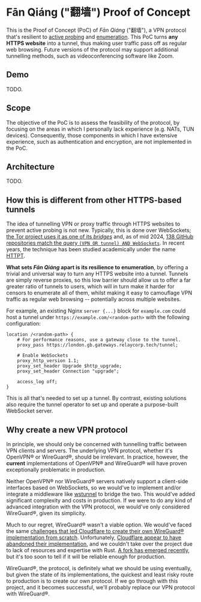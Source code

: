 # Fān Qiáng ("翻墙") Proof of Concept

This is the Proof of Concept (PoC) of _Fān Qiáng_ ("翻墙"),
a VPN protocol that's resilient to [active probing](https://en.wikipedia.org/wiki/Great_Firewall#Active_probing) and
[enumeration](https://github.com/scriptzteam/Tor-Bridges-Collector).
This PoC turns **any HTTPS website** into a tunnel,
thus making user traffic pass off as regular web browsing.
Future versions of the protocol may support additional tunnelling methods,
such as videoconferencing software like Zoom.

## Demo

TODO.

## Scope

The objective of the PoC is to assess the feasibility of the protocol,
by focusing on the areas in which I personally lack experience (e.g. NATs, TUN devices).
Consequently,
those components in which I have extensive experience,
such as authentication and encryption,
are not implemented in the PoC.

## Architecture

TODO.

## How this is different from other HTTPS-based tunnels

The idea of tunnelling VPN or proxy traffic through HTTPS websites to prevent active probing is not new.
Typically,
this is done over WebSockets;
[the Tor project uses it as one of its _bridges_](https://blog.torproject.org/introducing-webtunnel-evading-censorship-by-hiding-in-plain-sight/) and,
as of mid 2024,
[138 GitHub repositories match the query `(VPN OR tunnel) AND WebSockets`](https://github.com/search?q=%28VPN+OR+tunnel%29+AND+WebSockets&type=repositories&s=&o=desc).
In recent years,
the technique has been studied academically under the name
[HTTPT](https://www.usenix.org/conference/foci20/presentation/frolov).

**What sets _Fān Qiáng_ apart is its resilience to enumeration**,
by offering a trivial and universal way to turn any HTTPS website into a tunnel.
Tunnels are simply reverse proxies,
so this low barrier should allow us to offer a far greater ratio of tunnels to users,
which will in turn make it harder for censors to enumerate all of them,
whilst making it easy to camouflage VPN traffic as regular web browsing --
potentially across multiple websites.

For example,
an existing Nginx `server {...}` block for `example.com` could host a tunnel under `https://example.com/<random-path>` with the following configuration:

```nginx
location /<random-path> {
    # For performance reasons, use a gateway close to the tunnel.
    proxy_pass https://london.gb.gateways.relaycorp.tech/tunnel;
    
    # Enable WebSockets
    proxy_http_version 1.1;
    proxy_set_header Upgrade $http_upgrade;
    proxy_set_header Connection "upgrade";
    
    access_log off;
}
```

This is all that's needed to set up a tunnel.
By contrast,
existing solutions also require the tunnel operator to set up and operate a purpose-built WebSocket server.

## Why create a new VPN protocol

In principle,
we should only be concerned with tunnelling traffic between VPN clients and servers.
The underlying VPN protocol,
whether it's OpenVPN® or WireGuard®,
should be irrelevant.
In practice,
however,
the **current** implementations of OpenVPN® and WireGuard® will have proven exceptionally problematic in production.

Neither OpenVPN® nor WireGuard® servers natively support a client-side interfaces based on WebSockets,
so we would've to implement and/or integrate a middleware like [wstunnel](https://github.com/erebe/wstunnel) to bridge the two.
This would've added significant complexity and costs in production.
If we were to do any kind of advanced integration with the VPN protocol,
we would've only considered WireGuard®,
given its simplicity.

Much to our regret,
WireGuard® wasn't a viable option.
We would've faced the same [challenges that led Cloudflare to create their own WireGuard® implementation from scratch](https://blog.cloudflare.com/boringtun-userspace-wireguard-rust/).
Unfortunately,
[Cloudflare appear to have abandoned their implementation](https://github.com/cloudflare/boringtun/issues/407),
and we couldn't take over the project due to lack of resources and expertise with Rust.
[A fork has emerged recently](https://github.com/cloudflare/boringtun/issues/407#issuecomment-2198051893),
but it's too soon to tell if it will be reliable enough for production.

WireGuard®, the protocol, is definitely what we should be using eventually,
but given the state of its implementations,
the quickest and least risky route to production is to create our own protocol.
If we go through with this project,
and it becomes successful,
we'll probably replace our VPN protocol with WireGuard®.
